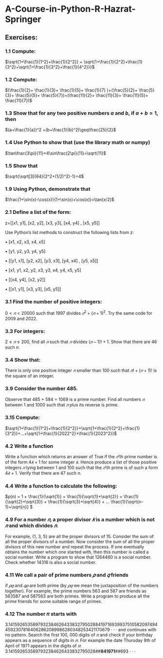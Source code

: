 # A-Course-in-Python-R-Hazrat-Springer
## Exercises:
### 1.1 Compute:
$\sqrt{1+\frac{1}{1^2}+\frac{1}{2^2}} + \sqrt{1+\frac{1}{2^2}+\frac{1}{3^2}+\sqrt{1+\frac{1}{3^2}+\frac{1}{4^2}}}$

### 1.2 Compute:
$(\frac{1}{2}+ \frac{1}{3}+ \frac{1}{5}+ \frac{1}{7} )+(\frac{5}{2}+ \frac{5}{3}+ \frac{5}{5}+ \frac{5}{7})+(\frac{11}{2}+ \frac{11}{3}+ \frac{11}{5}+ \frac{11}{7})$

### 1.3 Show that for any two positive numbers $a$ and $b$, if $a+b=1$, then
$(a+\frac{1}{a})^2 +(b+\frac{1}{b}^2)\geq\frac{25}{2}$

### 1.4 Use Python to show that (use the library math or numpy)
$\tan\frac{3\pi}{11}+4\sin\frac{2\pi}{11}=\sqrt{11}$

### 1.5 Show that
$\sqrt{\sqrt[3]{64}(2^2+(1/2)^2)-1}=4$

### 1.9 Using Python, demonstrate that 
$\frac{1+\sin(x)-\cos(x)}{1+\sin(x)+\cos(x)}=\tan(x/2)$

### 2.1 Define a list of the form:
z=[[x1, y1], [x2, y2], [x3, y3], [x4, y4] , [x5, y5]]

Use Python’s list methods to construct the following lists from z:

• [x1, x2, x3, x4, x5]

• [y1, y2, y3, y4, y5]

• [[y1, x1], [y2, x2], [y3, x3], [y4, x4] , [y5, x5]]

• [x1, y1, x2, y2, x3, y3, x4, y4, x5, y5]

• [[x4, y4], [x2, y2]]

• [[x1, y1], [x3, y3], [x5, y5]]

### 3.1 Find the number of positive integers: 
$0 < 𝑛 < 20000$ such that 1997 divides $𝑛^2 + (𝑛 + 1)^2$. Try the same code for 2009 and 2022.

### 3.3 For integers:
$2 ≤ 𝑛 ≤ 200$, find all $𝑛$ such that $𝑛$ divides $(𝑛 − 1)! + 1$. Show that there are 46 such $n$.

### 3.4 Show that:
There is only one positive integer $𝑛$ smaller than 100 such that $𝑛! + (𝑛 + 1)!$ is the square of an integer.

### 3.9 Consider the number 485. 
Observe that 485 + 584 = 1069 is a prime number. Find all numbers $𝑛$ between 1 and 1000 such that $𝑛$ plus its reverse is prime.

### 3.15 Compute:
$\sqrt{1+\frac{1}{1^2}+\frac{1}{2^2}}+\sqrt{1+\frac{1}{2^2}+\frac{1}{3^2}}+...+\sqrt{1+\frac{1}{2022^2}+\frac{1}{2023^2}}$

### 4.2 Write a function
Write a function which returns an answer of True if the $𝑛$’th prime number is of the form $4𝑘 + 1$ for some integer $𝑘$. Hence produce a list of those positive
integers $𝑛$ lying between 1 and 100 such that the $𝑛$’th prime is of such a form $4𝑘 + 1$. Verify that there are 47 such $n$.

### 4.4 Write a function to calculate the following:
$p(n) = 1 + \frac{1}{\sqrt{1}} + \frac{1}{\sqrt{1}+\sqrt{2}} + \frac{1}{\sqrt{2}+\sqrt{3}} + \frac{1}{\sqrt{3}+\sqrt{4}} + ... \frac{1}{\sqrt{n-1}+\sqrt{n}} $

### 4.9 For a number $𝑛$, a proper divisor $𝑘$ is a number which is not $𝑛$ and which divides $𝑛$. 
For example, {1, 3, 5} are all the proper divisors of 15. Consider the sum of all the proper divisors of a number. Now consider the sum of all the proper
divisors of this new number and repeat the process. If one eventually obtains the number which one started with, then this number is called a social number.
Write a program to show that 1264460 is a social number. Check whether 14316 is also a social number.

### 4.11 We call a pair of prime numbers $𝑝$ and $𝑞$ friends 
if $𝑝𝑞$ and $𝑞𝑝$ are both prime (by $𝑝𝑞$ we mean the juxtaposition of the numbers together). For example, the prime
numbers 563 and 587 are friends as 563587 and 587563 are both primes. Write a program to produce all the prime friends for some suitable range of primes.

### 4.12 The number 𝜋 starts with
3.1415926535897932384626433832795028841971693993751058209749445923078164062862089986280348253421170679 · · ·
and continues with no pattern. Search the first 100, 000 digits of $𝜋$ and check if your birthday appears as a sequence of digits in $𝜋$. For example the date Thursday 8th of April of 1971 appears in the digits of $𝜋$:
3.1415926535897932384626433832795028##**841971**##693 · · ·

